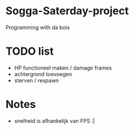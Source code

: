 # Sogga-Saterday-project
Programming with da bois

# TODO list

- HP functioneel maken / damage frames
- achtergrond toevoegen
- sterven / respawn


# Notes

- snelheid is afhankelijk van FPS :|
